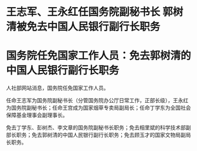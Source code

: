 # 王志军、王永红任国务院副秘书长 郭树清被免去中国人民银行副行长职务

# 国务院任免国家工作人员：免去郭树清的中国人民银行副行长职务

人社部网站消息，国务院任免国家工作人员。

任命王志军为国务院副秘书长（分管国务院办公厅日常工作，正部长级），王永红为国务院副秘书长；任命王宫成为国家烟草专卖局副局长；任命丁学东为全国社会保障基金理事会副理事长。

免去丁学东、彭树杰、李文章的国务院副秘书长职务；免去相里斌的科学技术部副部长职务；免去郭树清的中国人民银行副行长职务；免去顾玉才的国家文物局副局长职务。

